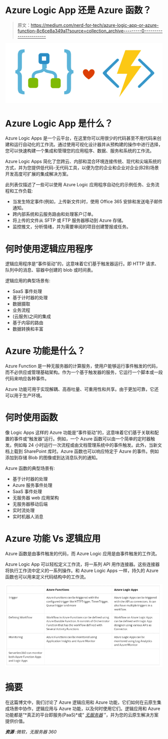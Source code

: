 # Azure Logic App 还是 Azure 函数？

> 原文：<https://medium.com/nerd-for-tech/azure-logic-app-or-azure-function-8c6ce8a349a1?source=collection_archive---------0----------------------->

![](img/e563312974276489dfef359c87e9d581.png)

# Azure Logic App 是什么？

Azure Logic Apps 是一个云平台，在这里你可以用很少的代码甚至不用代码来创建和运行自动化的工作流。通过使用可视化设计器并从预构建的操作中进行选择，您可以快速构建一个集成和管理您的应用程序、数据、服务和系统的工作流。

Azure Logic Apps 简化了您跨云、内部和混合环境连接传统、现代和尖端系统的方式，并为您提供低代码-无代码工具，以便为您的企业和企业对企业(B2B)场景开发高度可扩展的集成解决方案。

此列表仅描述了一些可以使用 Azure Logic 应用程序自动化的示例任务、业务流程和工作负载:

*   当发生特定事件(例如，上传新文件)时，使用 Office 365 安排和发送电子邮件通知。
*   跨内部系统和云服务路由和处理客户订单。
*   将上传的文件从 SFTP 或 FTP 服务器移动到 Azure 存储。
*   监控推文，分析情绪，并为需要审阅的项目创建警报或任务。

# 何时使用逻辑应用程序

逻辑应用程序是“事件驱动”的，这意味着它们基于触发器运行。即 HTTP 请求、队列中的消息、容器中创建的 blob 或时间表。

逻辑应用的典型场景有:

*   SaaS 事件处理
*   基于计时器的处理
*   数据摄取
*   业务流程
*   (云服务)之间的集成
*   基于内容的路由
*   数据转换和丰富

# Azure 功能是什么？

Azure Function 是一种无服务器的计算服务，使用户能够运行事件触发的代码，而不必供应或管理基础架构。作为一个基于触发器的服务，它运行一个脚本或一段代码来响应各种事件。

Azure 功能可用于实现解耦、高吞吐量、可重用性和共享。由于更加可靠，它还可以用于生产环境。

# 何时使用函数

像 Logic Apps 这样的 Azure 功能是“事件驱动”的，这意味着它们基于关联和配置的事件或“触发器”运行。例如，一个 Azure 函数可以由一个简单的定时器触发。例如每 24 小时运行一次流程或由文档管理系统中的事件触发。此外，当新文档上载到 SharePoint 库时。Azure 函数也可以响应特定于 Azure 的事件。例如添加到存储 Blob 的图像或到达消息队列的通知。

Azure 函数的典型场景有:

*   基于计时器的处理
*   Azure 服务事件处理
*   SaaS 事件处理
*   无服务器 web 应用架构
*   无服务器移动后端
*   实时流处理
*   实时机器人消息

# Azure 功能 Vs 逻辑应用

Azure 函数是由事件触发的代码，而 Azure Logic 应用是由事件触发的工作流。

Azure Logic App 可以轻松定义工作流，将一系列 API 用作连接器。这些连接器将执行工作流中定义的一系列操作。和 Azure Logic Apps 一样，持久的 Azure 函数也可以用来定义代码结构中的工作流。

![](img/5e66ba257048709fc29c2fdb550af8a0.png)

# 摘要

在这篇博文中，我们讨论了 Azure 逻辑应用和 Azure 功能，它们如何在云原生集成场景中协作，逻辑应用与 Azure 功能，以及何时使用它们。逻辑应用和 Azure 功能都是“*真正的平台即服务(PaaS)*或“ [*无服务器*](https://learn.microsoft.com/en-us/azure/architecture/reference-architectures/serverless/web-app) ”，并为您的云原生解决方案提供价值。

***资源*** *:微软，无服务器 360*